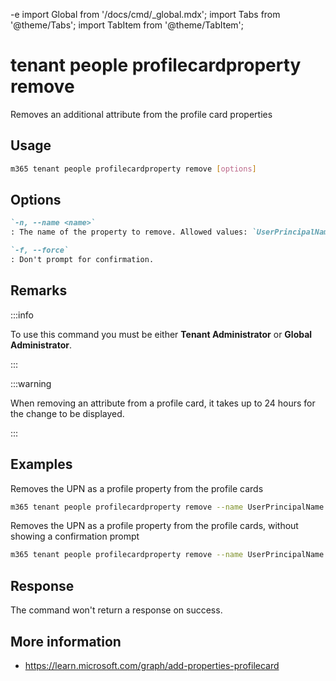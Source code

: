 -e <!-- DISCLAIMER: All secrets, passwords, and sensitive values in this document are examples only and not real credentials. -->
import Global from '/docs/cmd/_global.mdx';
import Tabs from '@theme/Tabs';
import TabItem from '@theme/TabItem';

# tenant people profilecardproperty remove

Removes an additional attribute from the profile card properties

## Usage

```sh
m365 tenant people profilecardproperty remove [options]
```

## Options

```md definition-list
`-n, --name <name>`
: The name of the property to remove. Allowed values: `UserPrincipalName`, `Fax`, `StreetAddress`, `PostalCode`, `StateOrProvince`, `Alias`, `customAttribute1`, `customAttribute2`, `customAttribute3`, `customAttribute4`, `customAttribute5`, `customAttribute6`, `customAttribute7`, `customAttribute8`, `customAttribute9`, `customAttribute10`, `customAttribute11`, `customAttribute12`, `customAttribute13`, `customAttribute14`, `customAttribute15`.

`-f, --force`
: Don't prompt for confirmation.
```

<Global />

## Remarks

:::info

To use this command you must be either **Tenant Administrator** or **Global Administrator**.

:::

:::warning

When removing an attribute from a profile card, it takes up to 24 hours for the change to be displayed.

:::

## Examples

Removes the UPN as a profile property from the profile cards

```sh
m365 tenant people profilecardproperty remove --name UserPrincipalName
```

Removes the UPN as a profile property from the profile cards, without showing a confirmation prompt

```sh
m365 tenant people profilecardproperty remove --name UserPrincipalName --force
```

## Response

The command won't return a response on success.

## More information

- https://learn.microsoft.com/graph/add-properties-profilecard
